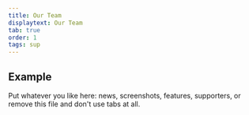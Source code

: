 ```yaml
---
title: Our Team
displaytext: Our Team
tab: true
order: 1
tags: sup
---
```


## Example

Put whatever you like here: news, screenshots, features, supporters, or remove this file and don't use tabs at all.

